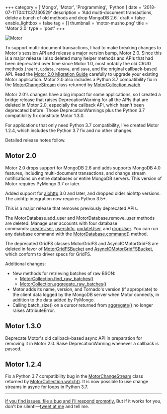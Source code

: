 +++
category = ['Mongo', 'Motor', 'Programming', 'Python']
date = '2018-07-11T04:11:37.130529'
description = 'Add multi-document transactions, delete a bunch of old methods and drop MongoDB 2.6.'
draft = false
enable_lightbox = false
tag = []
thumbnail = 'motor-musho.png'
title = 'Motor 2.0'
type = 'post'
+++

<p><img style="display:block; margin-left:auto; margin-right:auto;" src="motor-musho.png" alt="Motor" border="0" /></p>

To support multi-document transactions, I had to make breaking changes to Motor's session API and release a major version bump, Motor 2.0. Since this is a major release I also deleted many helper methods and APIs that had been deprecated over time since Motor 1.0, most notably the old CRUD methods ``insert``, ``update``, ``remove``, and ``save``, and the original callback-based API. Read the [Motor 2.0 Migration Guide](http://motor.readthedocs.io/en/stable/migrate-to-motor-2.html) carefully to upgrade your existing Motor application. Motor 2.0 also includes a Python 3.7 compatibility fix in the [MotorChangeStream](http://motor.readthedocs.io/en/stable/api-tornado/motor_change_stream.html) class returned by [MotorCollection.watch](http://motor.readthedocs.io/en/stable/api-tornado/motor_collection.html#motor.motor_tornado.MotorCollection.watch).

Motor 2.0's changes have a big impact for some applications, so I created a bridge release that raises DeprecationWarning for all the APIs that are deleted in Motor 2.0, especially the callback API, which hasn't been deprecated before. Those DeprecationWarnings plus the Python 3.7 compatibility fix constitute Motor 1.3.0.

For applications that only need Python 3.7 compatibility, I've created Motor 1.2.4, which includes the Python 3.7 fix and no other changes.

Detailed release notes follow.

Motor 2.0
---------

Motor 2.0 drops support for MongoDB 2.6 and adds supports MongoDB 4.0 features, including multi-document transactions, and change stream notifications on entire databases or entire MongoDB servers. This version of Motor requires PyMongo 3.7 or later.

Added support for [aiohttp](https://aiohttp.readthedocs.io/) 3.0 and later, and dropped older aiohttp versions. The aiohttp integration now requires Python 3.5+.

This is a major release that removes previously deprecated APIs.

The MotorDatabase.add_user and MotorDatabase.remove_user methods are deleted. Manage user accounts with four database commands: [createUser](https://docs.mongodb.com/manual/reference/command/createUser/), [usersInfo](https://docs.mongodb.com/manual/reference/command/usersInfo/), [updateUser](https://docs.mongodb.com/manual/reference/command/updateUser/), and [dropUser](https://docs.mongodb.com/manual/reference/command/createUser/). You can run any database command with the [MotorDatabase.command()](http://motor.readthedocs.io/en/stable/api-tornado/motor_database.html#motor.motor_tornado.MotorDatabase.command "motor.motor_tornado.MotorDatabase.command") method.

The deprecated GridFS classes MotorGridFS and AsyncIOMotorGridFS are deleted in favor of [MotorGridFSBucket](http://motor.readthedocs.io/en/stable/api-tornado/gridfs.html#motor.motor_tornado.MotorGridFSBucket "motor.motor_tornado.MotorGridFSBucket") and [AsyncIOMotorGridFSBucket](http://motor.readthedocs.io/en/stable/api-asyncio/asyncio_gridfs.html#motor.motor_asyncio.AsyncIOMotorGridFSBucket "motor.motor_asyncio.AsyncIOMotorGridFSBucket"), which conform to driver specs for GridFS.

Additional changes:

-   New methods for retrieving batches of raw BSON:
    -   [MotorCollection.find_raw_batches()](http://motor.readthedocs.io/en/stable/api-tornado/motor_collection.html#motor.motor_tornado.MotorCollection.find_raw_batches "motor.motor_tornado.MotorCollection.find_raw_batches")
    -   [MotorCollection.aggregate_raw_batches()](http://motor.readthedocs.io/en/stable/api-tornado/motor_collection.html#motor.motor_tornado.MotorCollection.aggregate_raw_batches "motor.motor_tornado.MotorCollection.aggregate_raw_batches")
-   Motor adds its name, version, and Tornado's version (if appropriate) to the client data logged by the MongoDB server when Motor connects, in addition to the data added by PyMongo.
-   Calling batch_size() on a cursor returned from [aggregate()](http://motor.readthedocs.io/en/stable/api-tornado/motor_collection.html#motor.motor_tornado.MotorCollection.aggregate "motor.motor_tornado.MotorCollection.aggregate") no longer raises AttributeError.

Motor 1.3.0
-----------

Deprecate Motor's old callback-based async API in preparation for removing it in Motor 2.0. Raise DeprecationWarning whenever a callback is passed.

Motor 1.2.4
-----------

Fix a Python 3.7 compatibility bug in the [MotorChangeStream](http://motor.readthedocs.io/en/stable/api-tornado/motor_change_stream.html#motor.motor_tornado.MotorChangeStream "motor.motor_tornado.MotorChangeStream") class returned by [MotorCollection.watch()](http://motor.readthedocs.io/en/stable/api-tornado/motor_collection.html#motor.motor_tornado.MotorCollection.watch "motor.motor_tornado.MotorCollection.watch"). It is now possible to use change streams in async for loops in Python 3.7.

***

<a href="https://jira.mongodb.org/browse/MOTOR/">If you find issues, file a bug and I'll respond promptly.</a> But if it works for you, don't be silent!&mdash;<a href="https://twitter.com/jessejiryudavis">tweet at me</a> and tell me.
